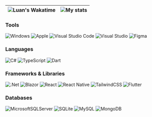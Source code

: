 | ![Luan's Wakatime](https://github-readme-stats.vercel.app/api/wakatime?username=lnngn&hide_progress=true&hide_border=true&theme=transparent&langs_count=4&hide=Lua,JSON) | ![My stats](https://github-readme-stats.vercel.app/api?username=lnngn&theme=transparent&hide_border=true) |
| :---: | :---: | 

### Tools
 ![Windows](https://img.shields.io/badge/Windows-0078D6?style=for-the-badge) ![Apple](https://img.shields.io/badge/Apple-%23000000.svg?style=for-the-badge&color=003153) ![Visual Studio Code](https://img.shields.io/badge/Visual%20Studio%20Code-0078d7.svg?style=for-the-badge) ![Visual Studio](https://img.shields.io/badge/Visual%20Studio-5C2D91.svg?style=for-the-badge) ![Figma](https://img.shields.io/badge/figma-%23F24E1E.svg?style=for-the-badge)
### Languages
![C#](https://img.shields.io/badge/c%23-%23239120.svg?style=for-the-badge) ![TypeScript](https://img.shields.io/badge/typescript-%23007ACC.svg?style=for-the-badge) ![Dart](https://img.shields.io/badge/dart-%230175C2.svg?style=for-the-badge)
### Frameworks & Libraries
![.Net](https://img.shields.io/badge/.NET-5C2D91?style=for-the-badge) ![Blazor](https://img.shields.io/badge/blazor-%235C2D91.svg?style=for-the-badge)
 ![React](https://img.shields.io/badge/react-%2320232a.svg?style=for-the-badge) ![React Native](https://img.shields.io/badge/react_native-%2320232a.svg?style=for-the-badge) ![TailwindCSS](https://img.shields.io/badge/tailwindcss-%2338B2AC.svg?style=for-the-badge) ![Flutter](https://img.shields.io/badge/Flutter-%2302569B.svg?style=for-the-badge)
### Databases
![MicrosoftSQLServer](https://img.shields.io/badge/Microsoft%20SQL%20Server-CC2927?style=for-the-badge) ![SQLite](https://img.shields.io/badge/sqlite-%2307405e.svg?style=for-the-badge) ![MySQL](https://img.shields.io/badge/mysql-%2300f.svg?style=for-the-badge) ![MongoDB](https://img.shields.io/badge/MongoDB-%234ea94b.svg?style=for-the-badge) 



